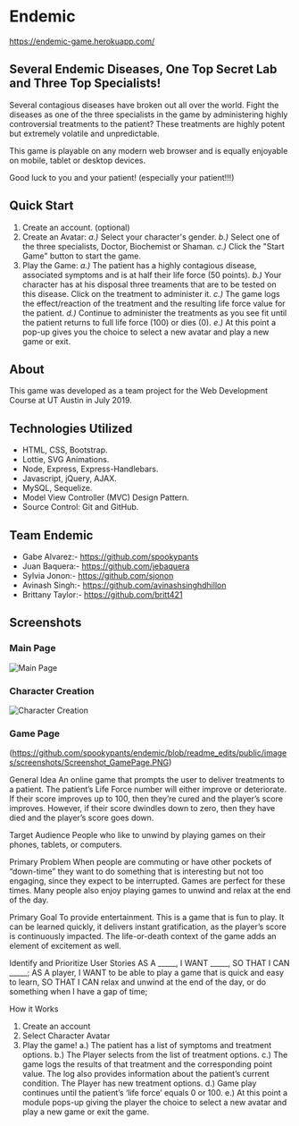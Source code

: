 # Endemic
  https://endemic-game.herokuapp.com/

## Several Endemic Diseases, One Top Secret Lab and Three Top Specialists!
  Several contagious diseases have broken out all over the world. Fight the diseases as one of the three specialists in the game by administering highly controversial treatments to the patient? These treatments are highly potent but extremely volatile and unpredictable.
  
  This game is playable on any modern web browser and is equally enjoyable on mobile, tablet or desktop devices.
  
  Good luck to you and your patient! (especially your patient!!!)

## Quick Start
1. Create an account. (optional)
2. Create an Avatar:
  *a.)* Select your character's gender.
  *b.)* Select one of the three specialists, Doctor, Biochemist or Shaman.
  *c.)* Click the "Start Game" button to start the game.
3. Play the Game:
  *a.)* The patient has a highly contagious disease, associated symptoms and is at half their life force (50 points).
  *b.)* Your character has at his disposal three treaments that are to be tested on this disease. Click on the treatment to administer it.
  *c.)* The game logs the effect/reaction of the treatment and the resulting life force value for the patient.
  *d.)* Continue to administer the treatments as you see fit until the patient returns to full life force (100) or dies (0).
  *e.)* At this point a pop-up gives you the choice to select a new avatar and play a new game or exit.

## About
  This game was developed as a team project for the Web Development Course at UT Austin in July 2019.

## Technologies Utilized
  * HTML, CSS, Bootstrap.
  * Lottie, SVG Animations.
  * Node, Express, Express-Handlebars.
  * Javascript, jQuery, AJAX.
  * MySQL, Sequelize.
  * Model View Controller (MVC) Design Pattern.
  * Source Control: Git and GitHub.

## Team Endemic
  * Gabe Alvarez:- https://github.com/spookypants
  * Juan Baquera:- https://github.com/jebaquera
  * Sylvia Jonon:- https://github.com/sjonon
  * Avinash Singh:- https://github.com/avinashsinghdhillon
  * Brittany Taylor:- https://github.com/britt421

## Screenshots

### Main Page
![Main Page](https://github.com/spookypants/endemic/blob/readme_edits/public/images/screenshots/Screenshot_LandingPage.PNG)

### Character Creation
![Character Creation](https://github.com/spookypants/endemic/blob/readme_edits/public/images/screenshots/Screenshot_CharacterCreation.PNG)

### Game Page
(https://github.com/spookypants/endemic/blob/readme_edits/public/images/screenshots/Screenshot_GamePage.PNG)




General Idea
An online game that prompts the user to deliver treatments to a patient. The patient’s Life Force number will either improve or deteriorate. If their score improves up to 100, then they’re cured and the player’s score improves. However, if their score dwindles down to zero, then they have died and the player’s score goes down.

Target Audience
People who like to unwind by playing games on their phones, tablets, or computers.

Primary Problem
When people are commuting or have other pockets of “down-time” they want to do something that is interesting but not too engaging, since they expect to be interrupted. Games are perfect for these times. Many people also enjoy playing games to unwind and relax at the end of the day.

Primary Goal
To provide entertainment. This is a game that is fun to play. It can be learned quickly, it delivers instant gratification, as the player’s score is continuously impacted. The life-or-death context of the game adds an element of excitement as well.

Identify and Prioritize User Stories
AS A  _____, I WANT _____, SO THAT I CAN _____;
AS A player, I WANT to be able to play a game that is quick and easy to learn, SO THAT I CAN relax and unwind at the end of the day, or do something when I have a gap of time;

How it Works
1. Create an account
2. Select Character Avatar
3. Play the game!
  a.) The patient has a list of symptoms and treatment options.
  b.) The Player selects from the list of treatment options.
  c.) The game logs the results of that treatment and the corresponding point value. The log also provides information about the patient’s current condition. The Player has new treatment options.
  d.) Game play continues until the patient’s ‘life force’ equals 0 or 100.
  e.) At this point a module pops-up giving the player the choice to select a new avatar and play a new game or exit the game.